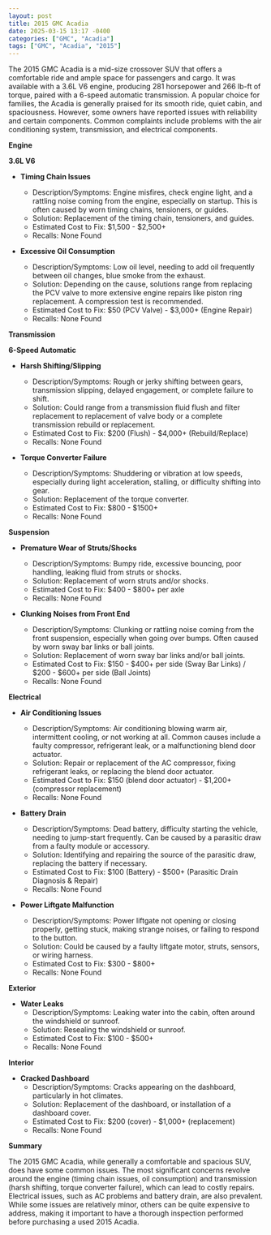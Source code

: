 ```yaml
---
layout: post
title: 2015 GMC Acadia
date: 2025-03-15 13:17 -0400
categories: ["GMC", "Acadia"]
tags: ["GMC", "Acadia", "2015"]
---
```

The 2015 GMC Acadia is a mid-size crossover SUV that offers a comfortable ride and ample space for passengers and cargo. It was available with a 3.6L V6 engine, producing 281 horsepower and 266 lb-ft of torque, paired with a 6-speed automatic transmission. A popular choice for families, the Acadia is generally praised for its smooth ride, quiet cabin, and spaciousness. However, some owners have reported issues with reliability and certain components. Common complaints include problems with the air conditioning system, transmission, and electrical components.

**Engine**

**3.6L V6**

*   **Timing Chain Issues**
    *   Description/Symptoms: Engine misfires, check engine light, and a rattling noise coming from the engine, especially on startup. This is often caused by worn timing chains, tensioners, or guides.
    *   Solution: Replacement of the timing chain, tensioners, and guides.
    *   Estimated Cost to Fix: $1,500 - $2,500+
    *   Recalls: None Found

*   **Excessive Oil Consumption**
    *   Description/Symptoms: Low oil level, needing to add oil frequently between oil changes, blue smoke from the exhaust.
    *   Solution: Depending on the cause, solutions range from replacing the PCV valve to more extensive engine repairs like piston ring replacement. A compression test is recommended.
    *   Estimated Cost to Fix: $50 (PCV Valve) - $3,000+ (Engine Repair)
    *   Recalls: None Found

**Transmission**

**6-Speed Automatic**

*   **Harsh Shifting/Slipping**
    *   Description/Symptoms: Rough or jerky shifting between gears, transmission slipping, delayed engagement, or complete failure to shift.
    *   Solution: Could range from a transmission fluid flush and filter replacement to replacement of valve body or a complete transmission rebuild or replacement.
    *   Estimated Cost to Fix: $200 (Flush) - $4,000+ (Rebuild/Replace)
    *   Recalls: None Found

*   **Torque Converter Failure**
    *   Description/Symptoms: Shuddering or vibration at low speeds, especially during light acceleration, stalling, or difficulty shifting into gear.
    *   Solution: Replacement of the torque converter.
    *   Estimated Cost to Fix: $800 - $1500+
    *   Recalls: None Found

**Suspension**

*   **Premature Wear of Struts/Shocks**
    *   Description/Symptoms: Bumpy ride, excessive bouncing, poor handling, leaking fluid from struts or shocks.
    *   Solution: Replacement of worn struts and/or shocks.
    *   Estimated Cost to Fix: $400 - $800+ per axle
    *   Recalls: None Found

*   **Clunking Noises from Front End**
    *   Description/Symptoms: Clunking or rattling noise coming from the front suspension, especially when going over bumps. Often caused by worn sway bar links or ball joints.
    *   Solution: Replacement of worn sway bar links and/or ball joints.
    *   Estimated Cost to Fix: $150 - $400+ per side (Sway Bar Links) / $200 - $600+ per side (Ball Joints)
    *   Recalls: None Found

**Electrical**

*   **Air Conditioning Issues**
    *   Description/Symptoms: Air conditioning blowing warm air, intermittent cooling, or not working at all. Common causes include a faulty compressor, refrigerant leak, or a malfunctioning blend door actuator.
    *   Solution: Repair or replacement of the AC compressor, fixing refrigerant leaks, or replacing the blend door actuator.
    *   Estimated Cost to Fix: $150 (blend door actuator) - $1,200+ (compressor replacement)
    *   Recalls: None Found

*   **Battery Drain**
    *   Description/Symptoms: Dead battery, difficulty starting the vehicle, needing to jump-start frequently. Can be caused by a parasitic draw from a faulty module or accessory.
    *   Solution: Identifying and repairing the source of the parasitic draw, replacing the battery if necessary.
    *   Estimated Cost to Fix: $100 (Battery) - $500+ (Parasitic Drain Diagnosis & Repair)
    *   Recalls: None Found

*   **Power Liftgate Malfunction**
    *   Description/Symptoms: Power liftgate not opening or closing properly, getting stuck, making strange noises, or failing to respond to the button.
    *   Solution: Could be caused by a faulty liftgate motor, struts, sensors, or wiring harness.
    *   Estimated Cost to Fix: $300 - $800+
    *   Recalls: None Found

**Exterior**

*   **Water Leaks**
    * Description/Symptoms: Leaking water into the cabin, often around the windshield or sunroof.
    * Solution: Resealing the windshield or sunroof.
    * Estimated Cost to Fix: $100 - $500+
    * Recalls: None Found

**Interior**

*   **Cracked Dashboard**
    *   Description/Symptoms: Cracks appearing on the dashboard, particularly in hot climates.
    *   Solution: Replacement of the dashboard, or installation of a dashboard cover.
    *   Estimated Cost to Fix: $200 (cover) - $1,000+ (replacement)
    *   Recalls: None Found

**Summary**

The 2015 GMC Acadia, while generally a comfortable and spacious SUV, does have some common issues. The most significant concerns revolve around the engine (timing chain issues, oil consumption) and transmission (harsh shifting, torque converter failure), which can lead to costly repairs. Electrical issues, such as AC problems and battery drain, are also prevalent. While some issues are relatively minor, others can be quite expensive to address, making it important to have a thorough inspection performed before purchasing a used 2015 Acadia.

